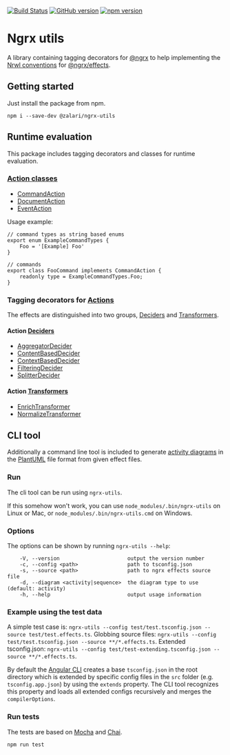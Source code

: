 [![Build Status](https://travis-ci.org/zalari/ngrx-utils.svg?branch=master)](https://travis-ci.org/zalari/ngrx-utils)
[![GitHub version](https://badge.fury.io/gh/zalari%2Fngrx-utils.svg)](https://badge.fury.io/gh/zalari%2Fngrx-utils)
[![npm version](https://badge.fury.io/js/%40zalari%2Fngrx-utils.svg)](https://badge.fury.io/js/%40zalari%2Fngrx-utils)
# Ngrx utils
A library containing tagging decorators for [@ngrx] to help implementing the
[Nrwl conventions][nrwl.io] for [@ngrx/effects].

## Getting started
Just install the package from npm.
```:bash
npm i --save-dev @zalari/ngrx-utils
```

## Runtime evaluation
This package includes tagging decorators and classes for runtime evaluation.

### [Action classes][Categories of Actions]
* [CommandAction][Command]
* [DocumentAction][Document]
* [EventAction][Event]

Usage example:
```:typescript
// command types as string based enums
export enum ExampleCommandTypes {
    Foo = '[Example] Foo'
}

// commands
export class FooCommand implements CommandAction {
    readonly type = ExampleCommandTypes.Foo;
}
```

### Tagging decorators for [Actions][@ngrx/actions]
The effects are distinguished into two groups, [Deciders] and [Transformers].

#### Action [Deciders]
* [AggregatorDecider]
* [ContentBasedDecider]
* [ContextBasedDecider]
* [FilteringDecider]
* [SplitterDecider]

#### Action [Transformers]
* [EnrichTransformer]
* [NormalizeTransformer]

## CLI tool
Additionally a command line tool is included to generate [activity diagrams][Activity diagram]
in the [PlantUML] file format from given effect files.

### Run
The cli tool can be run using `ngrx-utils`.

If this somehow won't work, you can use `node_modules/.bin/ngrx-utils` on Linux or Mac, or 
`node_modules/.bin/ngrx-utils.cmd` on Windows.

### Options
The options can be shown by running `ngrx-utils --help`:
```:bash
    -V, --version                      output the version number
    -c, --config <path>                path to tsconfig.json
    -s, --source <path>                path to ngrx effects source file
    -d, --diagram <activity|sequence>  the diagram type to use (default: activity)
    -h, --help                         output usage information
```

### Example using the test data
A simple test case is: `ngrx-utils --config test/test.tsconfig.json --source test/test.effects.ts`.
Globbing source files: `ngrx-utils --config test/test.tsconfig.json --source **/*.effects.ts`.
Extended tsconfig.json: `ngrx-utils --config test/test-extending.tsconfig.json --source **/*.effects.ts`.

By default the [Angular CLI][@angular/angular-cli] creates a base `tsconfig.json` in the root directory which is extended by specific
config files in the `src` folder (e.g. `tsconfig.app.json`) by using the `extends` property. The CLI tool recognizes this property and
loads all extended configs recursively and merges the `compilerOptions`.

### Run tests
The tests are based on [Mocha] and [Chai].

`npm run test`

[@ngrx]: https://github.com/ngrx/platform
[@ngrx/effects]: https://github.com/ngrx/platform/tree/master/docs/effects
[@ngrx/actions]: https://github.com/ngrx/platform/blob/master/docs/store/actions.md#typed-actions

[@angular/angular-cli]: https://github.com/angular/angular-cli

[nrwl.io]: https://blog.nrwl.io/ngrx-patterns-and-techniques-f46126e2b1e5
[Categories of Actions]: https://blog.nrwl.io/ngrx-patterns-and-techniques-f46126e2b1e5#8d68
[Command]: https://blog.nrwl.io/ngrx-patterns-and-techniques-f46126e2b1e5#219c
[Document]: https://blog.nrwl.io/ngrx-patterns-and-techniques-f46126e2b1e5#3385
[Event]: https://blog.nrwl.io/ngrx-patterns-and-techniques-f46126e2b1e5#68eb

[Deciders]: https://blog.nrwl.io/ngrx-patterns-and-techniques-f46126e2b1e5#ae62
[AggregatorDecider]: https://blog.nrwl.io/ngrx-patterns-and-techniques-f46126e2b1e5#6e15
[ContentBasedDecider]: https://blog.nrwl.io/ngrx-patterns-and-techniques-f46126e2b1e5#ab44
[ContextBasedDecider]: https://blog.nrwl.io/ngrx-patterns-and-techniques-f46126e2b1e5#19ad
[FilteringDecider]: https://blog.nrwl.io/ngrx-patterns-and-techniques-f46126e2b1e5#d712
[SplitterDecider]: https://blog.nrwl.io/ngrx-patterns-and-techniques-f46126e2b1e5#cdd3

[Transformers]: https://blog.nrwl.io/ngrx-patterns-and-techniques-f46126e2b1e5#ada3
[EnrichTransformer]: https://blog.nrwl.io/ngrx-patterns-and-techniques-f46126e2b1e5#4da0
[NormalizeTransformer]: https://blog.nrwl.io/ngrx-patterns-and-techniques-f46126e2b1e5#5ee1

[PlantUML]: http://plantuml.com/
[Activity diagram]: http://plantuml.com/activity-diagram-beta
[Mocha]: https://mochajs.org/
[Chai]: http://www.chaijs.com/
